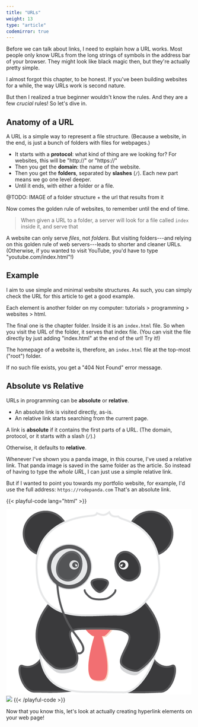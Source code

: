 ```yaml
---
title: "URLs"
weight: 13
type: "article"
codemirror: true
---
```


Before we can talk about links, I need to explain how a URL works. Most people only know URLs from the long strings of symbols in the address bar of your browser. They might look like black magic then, but they're actually pretty simple.

I almost forgot this chapter, to be honest. If you've been building websites for a while, the way URLs work is second nature. 

But then I realized a true beginner wouldn't know the rules. And they are a few _crucial_ rules! So let's dive in.

## Anatomy of a URL

A URL is a simple way to represent a file structure. (Because a website, in the end, is just a bunch of folders with files for webpages.)

* It starts with a **protocol**: what kind of thing are we looking for? For websites, this will be "http://" or "https://"
* Then you get the **domain**: the name of the website.
* Then you get the **folders**, separated by **slashes** (`/`). Each new part means we go one level deeper.
* Until it ends, with either a folder or a file.

@TODO: IMAGE of a folder structure + the url that results from it

Now comes the golden rule of websites, to remember until the end of time.

> When given a URL to a folder, a server will look for a file called `index` inside it, and serve that

A website can only serve _files_, not _folders_. But visiting folders---and relying on this golden rule of web servers---leads to shorter and cleaner URLs. (Otherwise, if you wanted to visit YouTube, you'd have to type "youtube.com/index.html"!)

## Example

I aim to use simple and minimal website structures. As such, you can simply check the URL for this article to get a good example.

Each element is another folder on my computer: tutorials > programming > websites > html. 

The final one is the chapter folder. Inside it is an `index.html` file. So when you visit the URL of the folder, it serves that index file. (You can visit the file directly by just adding "index.html" at the end of the url! Try it!)

The homepage of a website is, therefore, an `index.html` file at the top-most ("root") folder.

If no such file exists, you get a "404 Not Found" error message.

## Absolute vs Relative

URLs in programming can be **absolute** or **relative**.

* An absolute link is visited directly, as-is. 
* An relative link starts searching from the current page. 

A link is **absolute** if it contains the first parts of a URL. (The domain, protocol, or it starts with a slash (`/`).) 

Otherwise, it defaults to **relative**.

Whenever I've shown you a panda image, in this course, I've used a relative link. That panda image is saved in the same folder as the article. So instead of having to type the _whole URL_, I can just use a simple relative link.

But if I wanted to point you towards my portfolio website, for example, I'd use the full address: `https://rodepanda.com` That's an absolute link.

{{< playful-code lang="html" >}}
<!-- A relative link; it finds the image in the same folder -->
<img src="panda_image.png">
<!-- This tries to find it at the root of my website, where it is not! -->
<img src="/panda_image.png">
{{< /playful-code >}}

Now that you know this, let's look at actually creating hyperlink elements on your web page!